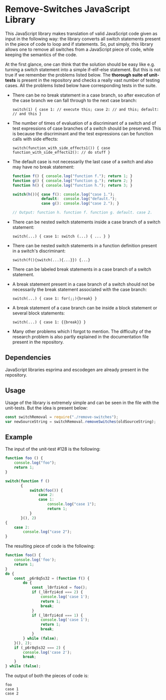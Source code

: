 # Remove-Switches JavaScript Library

This JavaScript library makes translation of valid JavaScript code given as input in the following way: the library converts all switch statements present in the piece of code to loop and if statements. So, put simply, this library allows one to remove all switches from a JavaScript piece of code, while keeping the semantics of the code.

At the first glance, one can think that the solution should be easy like e.g. turning a switch statement into a simple if-elif-else statement. But this is not true if we remember the problems listed below. The **thorough suite of unit-tests** is present in the repository and checks a really vast number of testing cases. All the problems listed below have corresponding tests in the suite.

- There can be no break statement in a case branch, so after execution of the case branch we can fall through to the next case branch:

  `switch(1) { case 1: // execute this; case 2: // and this; default: // and this }`

- The number of times of evaluation of a discriminant of a switch and of test expressions of case branches of a switch should be preserved. This is because the discriminant and the test expressions can be function calls with side effects:

  `switch(function_with_side_effects1()) { case function_with_side_effects2(): // do stuff }`

- The default case is not necessarily the last case of a switch and also may have no break statement:

  ```js
  function f() { console.log("function f."); return 1; }
  function g() { console.log("function g."); return 2; }
  function h() { console.log("function h."); return 3; }

  switch(h()){ case f(): console.log("case 1."); 
               default:  console.log("default."); 
               case g(): console.log("case 2."); }

  // Output: function h. function f. function g. default. case 2.
  ```

- There can be nested switch statements inside a case branch of a switch statement:

  `switch(...) { case 1: switch (...) { ... } }`

- There can be nested switch statements in a function definition present in a switch's discriminant:

  `switch(f(){switch(...){...}}) {...}`
  
- There can be labeled break statements in a case branch of a switch statement.

- A break statement present in a case branch of a switch should not be necessarily the break statement associated with the case branch:

  `switch(...) { case 1: for(;;){break} }`
  
- A break statement of a case branch can be inside a block statement or several block statements:
 
  `switch(...) { case 1: {{break}} }`
 
- Many other problems which I forgot to mention. The difficulty of the research problem is also partly explained in the documentation file present in the repository.

## Dependencies

JavaScript libraries esprima and escodegen are already present in the repository.

## Usage

Usage of the library is extremely simple and can be seen in the file with the unit-tests. But the idea is present below:

```js
const switchRemoval = require("./remove-switches");
var newSourceString = switchRemoval.removeSwitches(oldSourceString);
```
## Example

The input of the unit-test #128 is the following:

```js
function foo () {
    console.log("foo");
    return 1;
}

switch(function f () 
       {
           switch(foo()) {                             
               case 2:    
               case 1:
                   console.log("case 1");
                   return 1;                             
           }
       }(), 2) 
{                    
    case 2:
        console.log("case 2");
}    
```

The resulting piece of code is the following:

```js
function foo() {
    console.log('foo');
    return 1;
}
do {
    const _p6r8q5s32 = (function f() {
        do {
            const _l0rfzi4cd = foo();
            if (_l0rfzi4cd === 2) {
                console.log('case 1');
                return 1;
                break;
            }
            if (_l0rfzi4cd === 1) {
                console.log('case 1');
                return 1;
                break;
            }
        } while (false);
    }(), 2);
    if (_p6r8q5s32 === 2) {
        console.log('case 2');
        break;
    }
} while (false);
```

The output of both the pieces of code is:

```
foo
case 1
case 2
```
